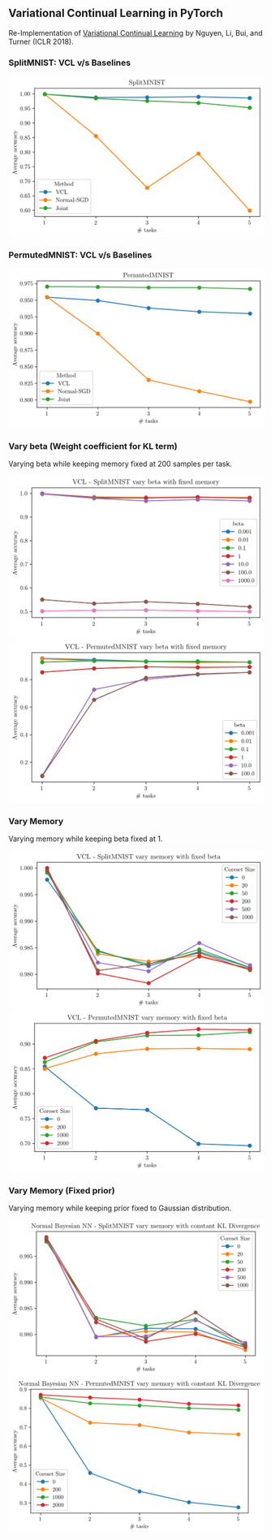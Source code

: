 ## Variational Continual Learning in PyTorch

Re-Implementation of [Variational Continual Learning](https://arxiv.org/abs/1710.10628) by  Nguyen, Li, Bui, and Turner (ICLR 2018).

### SplitMNIST: VCL v/s Baselines
![SplitMNIST Baselines](plots/splitmnist_baselines.png)

### PermutedMNIST: VCL v/s Baselines
![PermutedMNIST Baselines](plots/permutedmnist_baselines.png)

### Vary beta (Weight coefficient for KL term)
Varying beta while keeping memory fixed at 200 samples per task.

![Vary beta SplitMNIST](plots/splitmnist_fixed_memory_vary_beta.png)
![Vary beta PermutedMNIST](plots/permutedmnist_fixed_memory_vary_beta.png)

### Vary Memory
Varying memory while keeping beta fixed at 1.

![Vary Memory SplitMNIST](plots/splitmnist_fixed_beta_vary_memory.png)
![Vary Memory PermutedMNIST](plots/permutedmnist_fixed_beta_vary_memory.png)

### Vary Memory (Fixed prior)
Varying memory while keeping prior fixed to Gaussian distribution.

![Vary Memory SplitMNIST](plots/splitmnist_constant_KL_vary_memory.png)
![Vary Memory PermutedMNIST](plots/permutedmnist_constant_KL_vary_memory.png)
